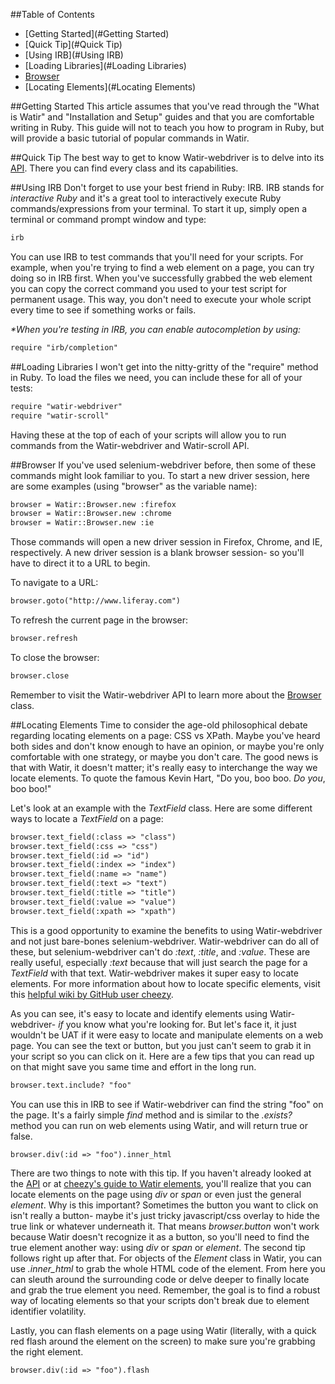 ##Table of Contents
* [Getting Started](#Getting Started)
* [Quick Tip](#Quick Tip)
* [Using IRB](#Using IRB)
* [Loading Libraries](#Loading Libraries)
* [Browser](#Browser)
* [Locating Elements](#Locating Elements)

##Getting Started
This article assumes that you've read through the "What is Watir" and "Installation and Setup" guides and that you are comfortable writing in Ruby. This guide will not to teach you how to program in Ruby, but will provide a basic tutorial of popular commands in Watir.

##Quick Tip
The best way to get to know Watir-webdriver is to delve into its [API](http://www.rubydoc.info/gems/watir-webdriver). There you can find every class and its capabilities. 

##Using IRB
Don't forget to use your best friend in Ruby: IRB. IRB stands for _interactive Ruby_ and it's a great tool to interactively execute Ruby commands/expressions from your terminal. To start it up, simply open a terminal or command prompt window and type:
``` html
irb
```
You can use IRB to test commands that you'll need for your scripts. For example, when you're trying to find a web element on a page, you can try doing so in IRB first. When you've successfully grabbed the web element you can copy the correct command you used to your test script for permanent usage. This way, you don't need to execute your whole script every time to see if something works or fails.

_*When you're testing in IRB, you can enable autocompletion by using:_
``` html
require "irb/completion"
```

##Loading Libraries
I won't get into the nitty-gritty of the "require" method in Ruby. To load the files we need, you can include these for all of your tests:
``` html
require "watir-webdriver"
require "watir-scroll"
```
Having these at the top of each of your scripts will allow you to run commands from the Watir-webdriver and Watir-scroll API. 

##Browser
If you've used selenium-webdriver before, then some of these commands might look familiar to you. To start a new driver session, here are some examples (using "browser" as the variable name):
``` html
browser = Watir::Browser.new :firefox
browser = Watir::Browser.new :chrome
browser = Watir::Browser.new :ie
```
Those commands will open a new driver session in Firefox, Chrome, and IE, respectively. A new driver session is a blank browser session- so you'll have to direct it to a URL to begin. 

To navigate to a URL:
``` html
browser.goto("http://www.liferay.com")
```
To refresh the current page in the browser:
``` html
browser.refresh
```
To close the browser:
``` html
browser.close
```
Remember to visit the Watir-webdriver API to learn more about the [Browser](http://www.rubydoc.info/gems/watir-webdriver/Watir/Browser) class.

##Locating Elements
Time to consider the age-old philosophical debate regarding locating elements on a page: CSS vs XPath. Maybe you've heard both sides and don't know enough to have an opinion, or maybe you're only comfortable with one strategy, or maybe you don't care. The good news is that with Watir, it doesn't matter; it's really easy to interchange the way we locate elements. To quote the famous Kevin Hart, "Do you, boo boo. _Do you_, boo boo!"

Let's look at an example with the _TextField_ class. Here are some different ways to locate a _TextField_ on a page:
``` html
browser.text_field(:class => "class")
browser.text_field(:css => "css")
browser.text_field(:id => "id")
browser.text_field(:index => "index")
browser.text_field(:name => "name")
browser.text_field(:text => "text")
browser.text_field(:title => "title")
browser.text_field(:value => "value")
browser.text_field(:xpath => "xpath")
```
This is a good opportunity to examine the benefits to using Watir-webdriver and not just bare-bones selenium-webdriver. Watir-webdriver can do all of these, but selenium-webdriver can't do _:text_, _:title_, and _:value_. These are really useful, especially _:text_ because that will just search the page for a _TextField_ with that text. Watir-webdriver makes it super easy to locate elements. For more information about how to locate specific elements, visit this [helpful wiki by GitHub user cheezy](https://github.com/cheezy/page-object/wiki/Elements).

As you can see, it's easy to locate and identify elements using Watir-webdriver- _if_ you know what you're looking for. But let's face it, it just wouldn't be UAT if it were easy to locate and manipulate elements on a web page. You can see the text or button, but you just can't seem to grab it in your script so you can click on it. Here are a few tips that you can read up on that might save you same time and effort in the long run.
``` html
browser.text.include? "foo"
```
You can use this in IRB to see if Watir-webdriver can find the string "foo" on the page. It's a fairly simple _find_ method and is similar to the _.exists?_ method you can run on web elements using Watir, and will return true or false.
``` html
browser.div(:id => "foo").inner_html
```
There are two things to note with this tip. If you haven't already looked at the [API](http://www.rubydoc.info/gems/watir-webdriver) or at [cheezy's guide to Watir elements](https://github.com/cheezy/page-object/wiki/Elements), you'll realize that you can locate elements on the page using _div_ or _span_ or even just the general _element_. Why is this important? Sometimes the button you want to click on isn't really a button- maybe it's just tricky javascript/css overlay to hide the true link or whatever underneath it. That means _browser.button_ won't work because Watir doesn't recognize it as a button, so you'll need to find the true element another way: using _div_ or _span_ or _element_. The second tip follows right up after that. For objects of the _Element_ class in Watir, you can use _.inner_html_ to grab the whole HTML code of the element. From here you can sleuth around the surrounding code or delve deeper to finally locate and grab the true element you need. Remember, the goal is to find a robust way of locating elements so that your scripts don't break due to element identifier volatility. 

Lastly, you can flash elements on a page using Watir (literally, with a quick red flash around the element on the screen) to make sure you're grabbing the right element. 
``` html
browser.div(:id => "foo").flash
```
